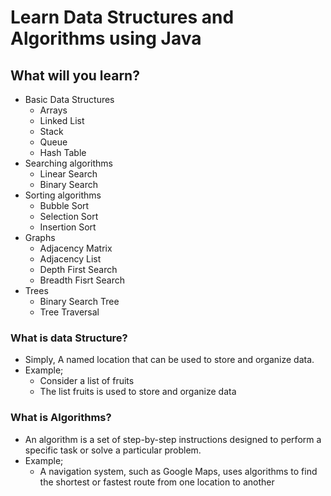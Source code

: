 # Learn Data Structures and Algorithms using Java

<div align="left"> 

## What will you learn?
- Basic Data Structures
   - Arrays
   - Linked List
   - Stack
   - Queue
   - Hash Table
- Searching algorithms
   - Linear Search
   - Binary Search
- Sorting algorithms
   - Bubble Sort 
   - Selection Sort
   - Insertion Sort
- Graphs 
   - Adjacency Matrix
   - Adjacency List
   - Depth First Search
   - Breadth Fisrt Search
- Trees
   - Binary Search Tree
   - Tree Traversal
  
</div>


### What is data Structure?
 - Simply, A named location that can be used to store and organize data.
 - Example; 
    - Consider a list of fruits
    - The list fruits is used to store and organize data

### What is Algorithms? 

- An algorithm is a set of step-by-step instructions designed to perform a specific task or solve a particular problem.
- Example;
  - A navigation system, such as Google Maps, uses algorithms to find the shortest or fastest route from one location to another